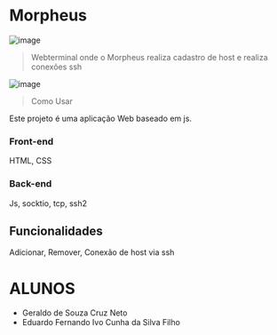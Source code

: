 # Morpheus

![image](https://user-images.githubusercontent.com/91279736/204190346-042bd490-a69d-4591-85f2-0126485b70ee.png)

> Webterminal onde o Morpheus realiza cadastro de host e realiza conexões ssh

![image](https://user-images.githubusercontent.com/91279736/204190672-dc65ef28-3858-4041-b8b8-41f91cfe856d.png)

>Como Usar

Este projeto é uma aplicação Web baseado em js.

### Front-end

HTML, CSS

### Back-end
Js, socktio, tcp, ssh2

## Funcionalidades

Adicionar, Remover, Conexão de host via ssh


# ALUNOS
* Geraldo de Souza Cruz Neto
* Eduardo Fernando Ivo Cunha da Silva Filho
